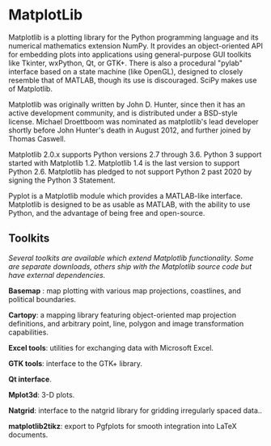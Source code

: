 # MatplotLib

Matplotlib is a plotting library for the Python programming language and its numerical mathematics extension NumPy. It provides an object-oriented API for embedding plots into applications using general-purpose GUI toolkits like Tkinter, wxPython, Qt, or GTK+. There is also a procedural "pylab" interface based on a state machine (like OpenGL), designed to closely resemble that of MATLAB, though its use is discouraged. SciPy makes use of Matplotlib.

Matplotlib was originally written by John D. Hunter, since then it has an active development community, and is distributed under a BSD-style license. Michael Droettboom was nominated as matplotlib's lead developer shortly before John Hunter's death in August 2012, and further joined by Thomas Caswell.

Matplotlib 2.0.x supports Python versions 2.7 through 3.6. Python 3 support started with Matplotlib 1.2. Matplotlib 1.4 is the last version to support Python 2.6. Matplotlib has pledged to not support Python 2 past 2020 by signing the Python 3 Statement.

Pyplot is a Matplotlib module which provides a MATLAB-like interface. Matplotlib is designed to be as usable as MATLAB, with the ability to use Python, and the advantage of being free and open-source.

## Toolkits

*Several toolkits are available which extend Matplotlib functionality. Some are separate downloads, others ship with the Matplotlib source code but have external dependencies.*

**Basemap** : map plotting with various map projections, coastlines, and political boundaries.

**Cartopy**: a mapping library featuring object-oriented map projection definitions, and arbitrary point, line, polygon and image transformation capabilities.

**Excel tools**: utilities for exchanging data with Microsoft Excel.

**GTK tools**: interface to the GTK+ library.

**Qt interface**.

**Mplot3d**: 3-D plots.

**Natgrid**: interface to the natgrid library for gridding irregularly spaced data..

**matplotlib2tikz**: export to Pgfplots for smooth integration into LaTeX documents.
